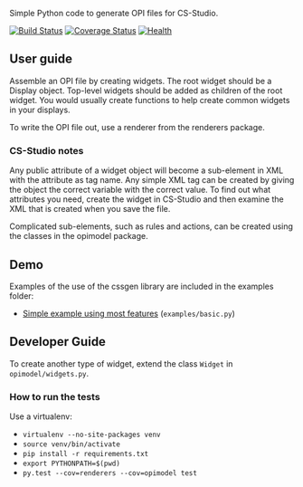 Simple Python code to generate OPI files for CS-Studio.

[![Build Status](https://travis-ci.org/dls-controls/cssgen.svg?branch=master)](https://travis-ci.org/dls-controls/cssgen)
[![Coverage Status](https://coveralls.io/repos/github/dls-controls/cssgen/badge.svg?branch=master)](https://coveralls.io/github/dls-controls/cssgen?branch=master)
[![Health](https://landscape.io/github/dls-controls/cssgen/master/landscape.svg?style=flat)](https://landscape.io/github/dls-controls/cssgen/master)

## User guide

Assemble an OPI file by creating widgets.  The root widget should be a Display 
object.  Top-level widgets should be added as children of the root widget.  You 
would usually create functions to help create common widgets in your displays.

To write the OPI file out, use a renderer from the renderers package.

### CS-Studio notes

Any public attribute of a widget object will become a sub-element in XML with 
the attribute as tag name.  Any simple XML tag can be created by giving the 
object the correct variable with the correct value.  To find out what attributes
you need, create the widget in CS-Studio and then examine the XML that is 
created when you save the file.

Complicated sub-elements, such as rules and actions, can be created using the
classes in the opimodel package.


## Demo

Examples of the use of the cssgen library are included in the examples folder:
* [Simple example using most features](examples/basic.py) (`examples/basic.py`)


## Developer Guide

To create another type of widget, extend the class `Widget` in 
`opimodel/widgets.py`.

### How to run the tests

Use a virtualenv:

* `virtualenv --no-site-packages venv`
* `source venv/bin/activate`
* `pip install -r requirements.txt`
* `export PYTHONPATH=$(pwd)`
* `py.test --cov=renderers --cov=opimodel test`
